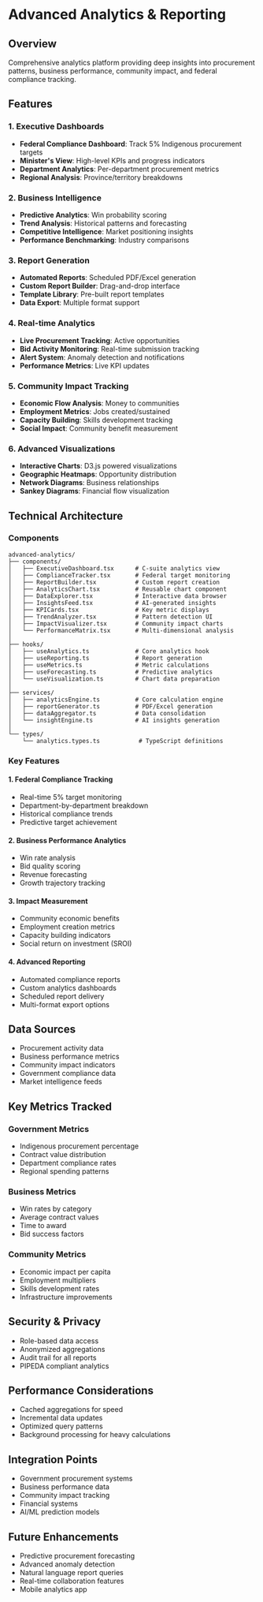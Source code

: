 # Advanced Analytics & Reporting

## Overview
Comprehensive analytics platform providing deep insights into procurement patterns, business performance, community impact, and federal compliance tracking.

## Features

### 1. Executive Dashboards
- **Federal Compliance Dashboard**: Track 5% Indigenous procurement targets
- **Minister's View**: High-level KPIs and progress indicators
- **Department Analytics**: Per-department procurement metrics
- **Regional Analysis**: Province/territory breakdowns

### 2. Business Intelligence
- **Predictive Analytics**: Win probability scoring
- **Trend Analysis**: Historical patterns and forecasting
- **Competitive Intelligence**: Market positioning insights
- **Performance Benchmarking**: Industry comparisons

### 3. Report Generation
- **Automated Reports**: Scheduled PDF/Excel generation
- **Custom Report Builder**: Drag-and-drop interface
- **Template Library**: Pre-built report templates
- **Data Export**: Multiple format support

### 4. Real-time Analytics
- **Live Procurement Tracking**: Active opportunities
- **Bid Activity Monitoring**: Real-time submission tracking
- **Alert System**: Anomaly detection and notifications
- **Performance Metrics**: Live KPI updates

### 5. Community Impact Tracking
- **Economic Flow Analysis**: Money to communities
- **Employment Metrics**: Jobs created/sustained
- **Capacity Building**: Skills development tracking
- **Social Impact**: Community benefit measurement

### 6. Advanced Visualizations
- **Interactive Charts**: D3.js powered visualizations
- **Geographic Heatmaps**: Opportunity distribution
- **Network Diagrams**: Business relationships
- **Sankey Diagrams**: Financial flow visualization

## Technical Architecture

### Components
```
advanced-analytics/
├── components/
│   ├── ExecutiveDashboard.tsx      # C-suite analytics view
│   ├── ComplianceTracker.tsx       # Federal target monitoring
│   ├── ReportBuilder.tsx           # Custom report creation
│   ├── AnalyticsChart.tsx          # Reusable chart component
│   ├── DataExplorer.tsx            # Interactive data browser
│   ├── InsightsFeed.tsx            # AI-generated insights
│   ├── KPICards.tsx                # Key metric displays
│   ├── TrendAnalyzer.tsx           # Pattern detection UI
│   ├── ImpactVisualizer.tsx        # Community impact charts
│   └── PerformanceMatrix.tsx       # Multi-dimensional analysis
│
├── hooks/
│   ├── useAnalytics.ts             # Core analytics hook
│   ├── useReporting.ts             # Report generation
│   ├── useMetrics.ts               # Metric calculations
│   ├── useForecasting.ts           # Predictive analytics
│   └── useVisualization.ts         # Chart data preparation
│
├── services/
│   ├── analyticsEngine.ts          # Core calculation engine
│   ├── reportGenerator.ts          # PDF/Excel generation
│   ├── dataAggregator.ts           # Data consolidation
│   └── insightEngine.ts            # AI insights generation
│
└── types/
    └── analytics.types.ts           # TypeScript definitions
```

### Key Features

#### 1. Federal Compliance Tracking
- Real-time 5% target monitoring
- Department-by-department breakdown
- Historical compliance trends
- Predictive target achievement

#### 2. Business Performance Analytics
- Win rate analysis
- Bid quality scoring
- Revenue forecasting
- Growth trajectory tracking

#### 3. Impact Measurement
- Community economic benefits
- Employment creation metrics
- Capacity building indicators
- Social return on investment (SROI)

#### 4. Advanced Reporting
- Automated compliance reports
- Custom analytics dashboards
- Scheduled report delivery
- Multi-format export options

## Data Sources
- Procurement activity data
- Business performance metrics
- Community impact indicators
- Government compliance data
- Market intelligence feeds

## Key Metrics Tracked

### Government Metrics
- Indigenous procurement percentage
- Contract value distribution
- Department compliance rates
- Regional spending patterns

### Business Metrics
- Win rates by category
- Average contract values
- Time to award
- Bid success factors

### Community Metrics
- Economic impact per capita
- Employment multipliers
- Skills development rates
- Infrastructure improvements

## Security & Privacy
- Role-based data access
- Anonymized aggregations
- Audit trail for all reports
- PIPEDA compliant analytics

## Performance Considerations
- Cached aggregations for speed
- Incremental data updates
- Optimized query patterns
- Background processing for heavy calculations

## Integration Points
- Government procurement systems
- Business performance data
- Community impact tracking
- Financial systems
- AI/ML prediction models

## Future Enhancements
- Predictive procurement forecasting
- Advanced anomaly detection
- Natural language report queries
- Real-time collaboration features
- Mobile analytics app